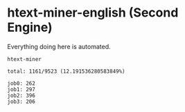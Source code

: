 # htext-miner-english (Second Engine)

Everything doing here is automated.

```
htext-miner

total: 1161/9523 (12.191536280583849%)

job0: 262
job1: 297
job2: 396
job3: 206
```